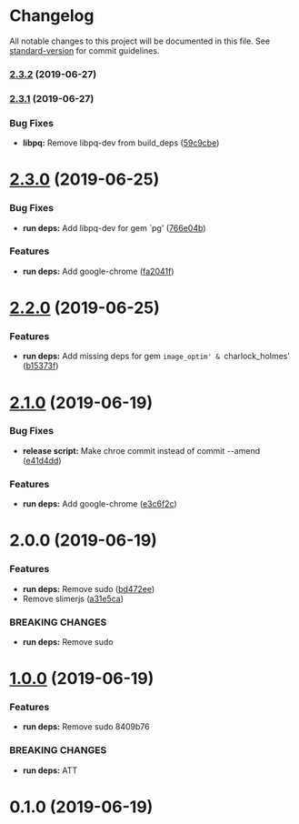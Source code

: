 # Changelog

All notable changes to this project will be documented in this file. See [standard-version](https://github.com/conventional-changelog/standard-version) for commit guidelines.

### [2.3.2](https://gitlab.com/aptx48691/zt-dev-build-images/compare/v2.3.0...v2.3.2) (2019-06-27)



### [2.3.1](https://gitlab.com/aptx48691/zt-dev-build-images/compare/v2.3.0...v2.3.1) (2019-06-27)


### Bug Fixes

* **libpq:** Remove libpq-dev from build_deps ([59c9cbe](https://gitlab.com/aptx48691/zt-dev-build-images/commit/59c9cbe))



<a name="2.3.0"></a>
# [2.3.0](https://gitlab.com/aptx48691/zt-dev-build-images/compare/v2.2.0...v2.3.0) (2019-06-25)


### Bug Fixes

* **run deps:** Add libpq-dev for gem `pg' ([766e04b](https://gitlab.com/aptx48691/zt-dev-build-images/commit/766e04b))


### Features

* **run deps:** Add google-chrome ([fa2041f](https://gitlab.com/aptx48691/zt-dev-build-images/commit/fa2041f))



<a name="2.2.0"></a>
# [2.2.0](https://gitlab.com/aptx48691/zt-dev-build-images/compare/v2.1.0...v2.2.0) (2019-06-25)


### Features

* **run deps:** Add missing deps for gem `image_optim' & `charlock_holmes' ([b15373f](https://gitlab.com/aptx48691/zt-dev-build-images/commit/b15373f))



<a name="2.1.0"></a>
# [2.1.0](https://gitlab.local/aptx4869/zt-dev-build-images/compare/v2.0.0...v2.1.0) (2019-06-19)


### Bug Fixes

* **release script:** Make chroe commit instead of commit --amend ([e41d4dd](https://gitlab.local/aptx4869/zt-dev-build-images/commit/e41d4dd))


### Features

* **run deps:** Add google-chrome ([e3c6f2c](https://gitlab.local/aptx4869/zt-dev-build-images/commit/e3c6f2c))



<a name="2.0.0"></a>
# 2.0.0 (2019-06-19)


### Features

* **run deps:** Remove sudo ([bd472ee](https://github.com/aptx4869/zt-dev-build-images/commit/bd472ee))
* Remove slimerjs ([a31e5ca](https://github.com/aptx4869/zt-dev-build-images/commit/a31e5ca))


### BREAKING CHANGES

* **run deps:** Remove sudo



<a name="1.0.0"></a>
# [1.0.0](/compare/v0.1.0...v1.0.0) (2019-06-19)


### Features

* **run deps:** Remove sudo 8409b76


### BREAKING CHANGES

* **run deps:** ATT



<a name="0.1.0"></a>
# 0.1.0 (2019-06-19)
